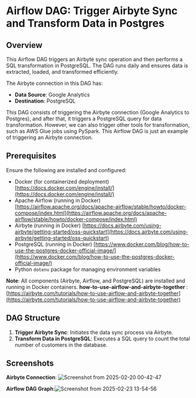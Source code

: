 # Airflow DAG: Trigger Airbyte Sync and Transform Data in Postgres

## Overview

This Airflow DAG triggers an Airbyte sync operation and then performs a SQL transformation in PostgreSQL. The DAG runs daily and ensures data is extracted, loaded, and transformed efficiently.

The Airbyte connection in this DAG has:
- **Data Source**: Google Analytics
- **Destination**: PostgreSQL

This DAG consists of triggering the Airbyte connection (Google Analytics to Postgres), and after that, it triggers a PostgreSQL query for data transformation. However, we can also trigger other tools for transformation, such as AWS Glue jobs using PySpark. This Airflow DAG is just an example of triggering an Airbyte connection.

## Prerequisites

Ensure the following are installed and configured:
- Docker (for containerized deployment) [https://docs.docker.com/engine/install/](https://docs.docker.com/engine/install/)
- Apache Airflow (running in Docker)    [https://airflow.apache.org/docs/apache-airflow/stable/howto/docker-compose/index.html](https://airflow.apache.org/docs/apache-airflow/stable/howto/docker-compose/index.html)
- Airbyte (running in Docker) [https://docs.airbyte.com/using-airbyte/getting-started/oss-quickstart](https://docs.airbyte.com/using-airbyte/getting-started/oss-quickstart)
- PostgreSQL (running in Docker)        [https://www.docker.com/blog/how-to-use-the-postgres-docker-official-image/](https://www.docker.com/blog/how-to-use-the-postgres-docker-official-image/)
- Python `dotenv` package for managing environment variables

**Note**: All components (Airbyte, Airflow, and PostgreSQL) are installed and running in Docker containers.
**how-to-use-airflow-and-airbyte-together** : [https://airbyte.com/tutorials/how-to-use-airflow-and-airbyte-together](https://airbyte.com/tutorials/how-to-use-airflow-and-airbyte-together)

## DAG Structure
1. **Trigger Airbyte Sync**: Initiates the data sync process via Airbyte.
2. **Transform Data in PostgreSQL**: Executes a SQL query to count the total number of customers in the database.

## Screenshots
**Airbyte Connection**:
![Screenshot from 2025-02-20 00-42-47](https://github.com/user-attachments/assets/6b312c99-9104-4776-a65b-86ce3aa36d37)

**Airflow DAG Graph**:![Screenshot from 2025-02-23 13-54-56](https://github.com/user-attachments/assets/fe65d8d1-acb3-4a30-aa9c-2eb634c39301)
